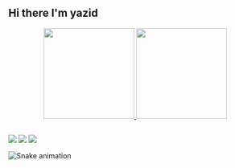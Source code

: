 ## Hi there I'm yazid
<div align="center">
  <a href="https://github.com/rafaballerini">
  <img height="180em" src="https://github-readme-stats.vercel.app/api?username=mohammedyazid&show_icons=true&theme=dracula&include_all_commits=true&count_private=true"/>
  <img height="180em" src="https://github-readme-stats.vercel.app/api/top-langs/?username=mohammedyazid&layout=compact&langs_count=7&theme=dracula"/>
</div>

  
  ##
 
<div> 
  <a href="https://www.youtube.com/channel/UC_GBq67ceEkDA6dxg1GjYDg" target="_blank"><img src="https://img.shields.io/badge/YouTube-FF0000?style=for-the-badge&logo=youtube&logoColor=white" target="_blank"></a>
  <a href="https://instagram.com/ya2.1d" target="_blank"><img src="https://img.shields.io/badge/-Instagram-%23E4405F?style=for-the-badge&logo=instagram&logoColor=white" target="_blank"></a>
  <a href = "mailto:mohammedya21d.ben@gmail.com"><img src="https://img.shields.io/badge/-Gmail-%23333?style=for-the-badge&logo=gmail&logoColor=white" target="_blank"></a>

 
  ![Snake animation](https://github.com/mohammedyazid/mohammedyazid/blob/snake_svg/github-contribution-grid-snake.svg)
 
</div>



